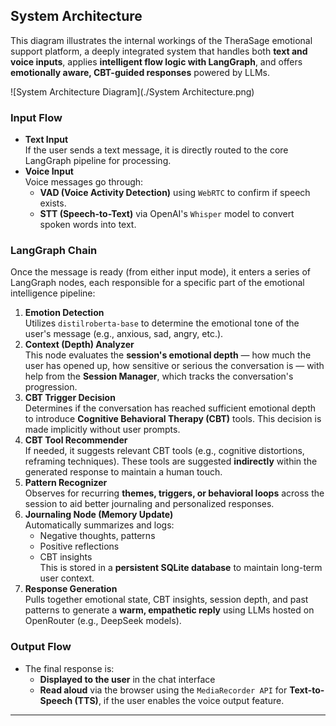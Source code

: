 
## System Architecture

This diagram illustrates the internal workings of the TheraSage emotional support platform, a deeply integrated system that handles both **text and voice inputs**, applies **intelligent flow logic with LangGraph**, and offers **emotionally aware, CBT-guided responses** powered by LLMs.


![System Architecture Diagram](./System Architecture.png)

### Input Flow

- **Text Input**  
    If the user sends a text message, it is directly routed to the core LangGraph pipeline for processing.
- **Voice Input**  
    Voice messages go through:
    - **VAD (Voice Activity Detection)** using `WebRTC` to confirm if speech exists.
    - **STT (Speech-to-Text)** via OpenAI's `Whisper` model to convert spoken words into text.

### LangGraph Chain

Once the message is ready (from either input mode), it enters a series of LangGraph nodes, each responsible for a specific part of the emotional intelligence pipeline:

1. **Emotion Detection**  
    Utilizes `distilroberta-base` to determine the emotional tone of the user's message (e.g., anxious, sad, angry, etc.).
2. **Context (Depth) Analyzer**  
    This node evaluates the **session's emotional depth** — how much the user has opened up, how sensitive or serious the conversation is — with help from the **Session Manager**, which tracks the conversation's progression.
3. **CBT Trigger Decision**  
    Determines if the conversation has reached sufficient emotional depth to introduce **Cognitive Behavioral Therapy (CBT)** tools. This decision is made implicitly without user prompts.
4. **CBT Tool Recommender**  
    If needed, it suggests relevant CBT tools (e.g., cognitive distortions, reframing techniques). These tools are suggested **indirectly** within the generated response to maintain a human touch.
5. **Pattern Recognizer**  
    Observes for recurring **themes, triggers, or behavioral loops** across the session to aid better journaling and personalized responses.
6. **Journaling Node (Memory Update)**   
    Automatically summarizes and logs:
    - Negative thoughts, patterns
    - Positive reflections
    - CBT insights  
        This is stored in a **persistent SQLite database** to maintain long-term user context.
7. **Response Generation**  
    Pulls together emotional state, CBT insights, session depth, and past patterns to generate a **warm, empathetic reply** using LLMs hosted on OpenRouter (e.g., DeepSeek models).

### Output Flow

- The final response is:
    - **Displayed to the user** in the chat interface
    - **Read aloud** via the browser using the `MediaRecorder API` for **Text-to-Speech (TTS)**, if the user enables the voice output feature.

---
